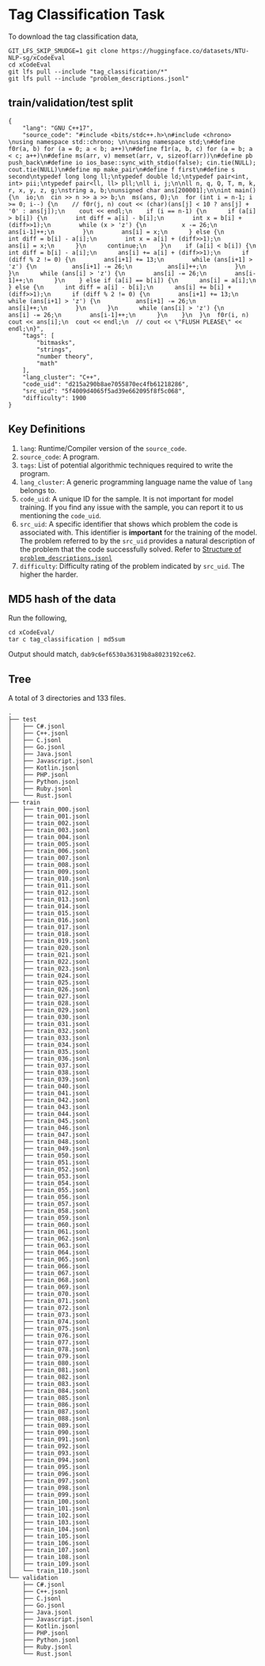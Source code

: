 # Tag Classification Task

To download the tag classification data,

```
GIT_LFS_SKIP_SMUDGE=1 git clone https://huggingface.co/datasets/NTU-NLP-sg/xCodeEval
cd xCodeEval
git lfs pull --include "tag_classification/*"
git lfs pull --include "problem_descriptions.jsonl"
```

## train/validation/test split
```
{
    "lang": "GNU C++17",
    "source_code": "#include <bits/stdc++.h>\n#include <chrono> \nusing namespace std::chrono; \n\nusing namespace std;\n#define f0r(a, b) for (a = 0; a < b; a++)\n#define f1r(a, b, c) for (a = b; a < c; a++)\n#define ms(arr, v) memset(arr, v, sizeof(arr))\n#define pb push_back\n#define io ios_base::sync_with_stdio(false); cin.tie(NULL); cout.tie(NULL)\n#define mp make_pair\n#define f first\n#define s second\ntypedef long long ll;\ntypedef double ld;\ntypedef pair<int, int> pii;\ntypedef pair<ll, ll> pll;\nll i, j;\n\nll n, q, Q, T, m, k, r, x, y, z, g;\nstring a, b;\nunsigned char ans[200001];\n\nint main() {\n  io;\n  cin >> n >> a >> b;\n  ms(ans, 0);\n  for (int i = n-1; i >= 0; i--) {\n    // f0r(j, n) cout << (char)(ans[j] < 10 ? ans[j] + '0' : ans[j]);\n    cout << endl;\n    if (i == n-1) {\n      if (a[i] > b[i]) {\n        int diff = a[i] - b[i];\n        int x = b[i] + (diff>>1);\n        while (x > 'z') {\n          x -= 26;\n          ans[i-1]++;\n        }\n        ans[i] = x;\n      } else {\n        int diff = b[i] - a[i];\n        int x = a[i] + (diff>>1);\n        ans[i] = x;\n      }\n      continue;\n    }\n    if (a[i] < b[i]) {\n      int diff = b[i] - a[i];\n      ans[i] += a[i] + (diff>>1);\n      if (diff % 2 != 0) {\n        ans[i+1] += 13;\n        while (ans[i+1] > 'z') {\n          ans[i+1] -= 26;\n          ans[i]++;\n        }\n      }\n      while (ans[i] > 'z') {\n        ans[i] -= 26;\n        ans[i-1]++;\n      }\n    } else if (a[i] == b[i]) {\n      ans[i] = a[i];\n    } else {\n      int diff = a[i] - b[i];\n      ans[i] += b[i] + (diff>>1);\n      if (diff % 2 != 0) {\n        ans[i+1] += 13;\n        while (ans[i+1] > 'z') {\n          ans[i+1] -= 26;\n          ans[i]++;\n        }\n      }\n      while (ans[i] > 'z') {\n        ans[i] -= 26;\n        ans[i-1]++;\n      }\n    }\n  }\n  f0r(i, n) cout << ans[i];\n  cout << endl;\n  // cout << \"FLUSH PLEASE\" << endl;\n}",
    "tags": [
        "bitmasks",
        "strings",
        "number theory",
        "math"
    ],
    "lang_cluster": "C++",
    "code_uid": "d215a290b8ae7055870ec4fb61218286",
    "src_uid": "5f4009d4065f5ad39e662095f8f5c068",
    "difficulty": 1900
}
```

## Key Definitions


1. `lang`: Runtime/Compiler version of the `source_code`.
2. `source_code`: A program.
3. `tags`: List of potential algorithmic techniques required to write the program.
4. `lang_cluster`: A generic programming language name the value of `lang` belongs to.
5. `code_uid`: A unique ID for the sample. It is not important for model training. If you find any issue with the sample, you can report it to us mentioning the `code_uid`.
6. `src_uid`: A specific identifier that shows which problem the code is associated with. This identifier is **important** for the training of the model. The problem referred to by the `src_uid` provides a natural description of the problem that the code successfully solved. Refer to [Structure of `problem_descriptions.jsonl`](./README.md#structure-of-problem_descriptionsjsonl)
7. `difficulty`: Difficulty rating of the problem indicated by `src_uid`. The higher the harder.  


## MD5 hash of the data

Run the following, 

```
cd xCodeEval/
tar c tag_classification | md5sum
```

Output should match, `dab9c6ef6530a36319b8a8023192ce62`.


## Tree

A total of 3 directories and 133 files.

```
.
├── test
│   ├── C#.jsonl
│   ├── C++.jsonl
│   ├── C.jsonl
│   ├── Go.jsonl
│   ├── Java.jsonl
│   ├── Javascript.jsonl
│   ├── Kotlin.jsonl
│   ├── PHP.jsonl
│   ├── Python.jsonl
│   ├── Ruby.jsonl
│   └── Rust.jsonl
├── train
│   ├── train_000.jsonl
│   ├── train_001.jsonl
│   ├── train_002.jsonl
│   ├── train_003.jsonl
│   ├── train_004.jsonl
│   ├── train_005.jsonl
│   ├── train_006.jsonl
│   ├── train_007.jsonl
│   ├── train_008.jsonl
│   ├── train_009.jsonl
│   ├── train_010.jsonl
│   ├── train_011.jsonl
│   ├── train_012.jsonl
│   ├── train_013.jsonl
│   ├── train_014.jsonl
│   ├── train_015.jsonl
│   ├── train_016.jsonl
│   ├── train_017.jsonl
│   ├── train_018.jsonl
│   ├── train_019.jsonl
│   ├── train_020.jsonl
│   ├── train_021.jsonl
│   ├── train_022.jsonl
│   ├── train_023.jsonl
│   ├── train_024.jsonl
│   ├── train_025.jsonl
│   ├── train_026.jsonl
│   ├── train_027.jsonl
│   ├── train_028.jsonl
│   ├── train_029.jsonl
│   ├── train_030.jsonl
│   ├── train_031.jsonl
│   ├── train_032.jsonl
│   ├── train_033.jsonl
│   ├── train_034.jsonl
│   ├── train_035.jsonl
│   ├── train_036.jsonl
│   ├── train_037.jsonl
│   ├── train_038.jsonl
│   ├── train_039.jsonl
│   ├── train_040.jsonl
│   ├── train_041.jsonl
│   ├── train_042.jsonl
│   ├── train_043.jsonl
│   ├── train_044.jsonl
│   ├── train_045.jsonl
│   ├── train_046.jsonl
│   ├── train_047.jsonl
│   ├── train_048.jsonl
│   ├── train_049.jsonl
│   ├── train_050.jsonl
│   ├── train_051.jsonl
│   ├── train_052.jsonl
│   ├── train_053.jsonl
│   ├── train_054.jsonl
│   ├── train_055.jsonl
│   ├── train_056.jsonl
│   ├── train_057.jsonl
│   ├── train_058.jsonl
│   ├── train_059.jsonl
│   ├── train_060.jsonl
│   ├── train_061.jsonl
│   ├── train_062.jsonl
│   ├── train_063.jsonl
│   ├── train_064.jsonl
│   ├── train_065.jsonl
│   ├── train_066.jsonl
│   ├── train_067.jsonl
│   ├── train_068.jsonl
│   ├── train_069.jsonl
│   ├── train_070.jsonl
│   ├── train_071.jsonl
│   ├── train_072.jsonl
│   ├── train_073.jsonl
│   ├── train_074.jsonl
│   ├── train_075.jsonl
│   ├── train_076.jsonl
│   ├── train_077.jsonl
│   ├── train_078.jsonl
│   ├── train_079.jsonl
│   ├── train_080.jsonl
│   ├── train_081.jsonl
│   ├── train_082.jsonl
│   ├── train_083.jsonl
│   ├── train_084.jsonl
│   ├── train_085.jsonl
│   ├── train_086.jsonl
│   ├── train_087.jsonl
│   ├── train_088.jsonl
│   ├── train_089.jsonl
│   ├── train_090.jsonl
│   ├── train_091.jsonl
│   ├── train_092.jsonl
│   ├── train_093.jsonl
│   ├── train_094.jsonl
│   ├── train_095.jsonl
│   ├── train_096.jsonl
│   ├── train_097.jsonl
│   ├── train_098.jsonl
│   ├── train_099.jsonl
│   ├── train_100.jsonl
│   ├── train_101.jsonl
│   ├── train_102.jsonl
│   ├── train_103.jsonl
│   ├── train_104.jsonl
│   ├── train_105.jsonl
│   ├── train_106.jsonl
│   ├── train_107.jsonl
│   ├── train_108.jsonl
│   ├── train_109.jsonl
│   └── train_110.jsonl
└── validation
    ├── C#.jsonl
    ├── C++.jsonl
    ├── C.jsonl
    ├── Go.jsonl
    ├── Java.jsonl
    ├── Javascript.jsonl
    ├── Kotlin.jsonl
    ├── PHP.jsonl
    ├── Python.jsonl
    ├── Ruby.jsonl
    └── Rust.jsonl
```

